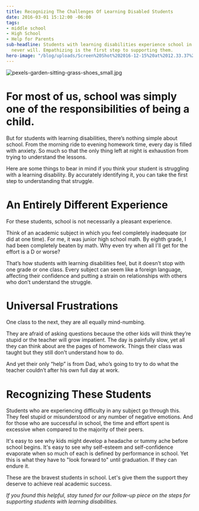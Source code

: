 ```yaml
---
title: Recognizing The Challenges Of Learning Disabled Students
date: 2016-03-01 15:12:00 -06:00
tags:
- middle school
- High School
- Help for Parents
sub-headline: Students with learning disabilities experience school in a way most
  never will. Empathizing is the first step to supporting them.
hero-image: "/blog/uploads/Screen%20Shot%202016-12-15%20at%2012.33.37%20PM%20(1).png"
---
```


![pexels-garden-sitting-grass-shoes_small.jpg](/blog/uploads/pexels-garden-sitting-grass-shoes_small.jpg)

# For most of us, school was simply one of the responsibilities of being a child.

But for students with learning disabilities, there’s nothing simple about school. From the morning ride to evening homework time, every day is filled with anxiety. So much so that the only thing left at night is exhaustion from trying to understand the lessons.

Here are some things to bear in mind if you think your student is struggling with a learning disability. By accurately identifying it, you can take the first step to understanding that struggle.

# An Entirely Different Experience

For these students, school is not necessarily a pleasant experience.

Think of an academic subject in which you feel completely inadequate (or did at one time). For me, it was junior high school math. By eighth grade, I had been completely beaten by math. Why even try when all I'll get for the effort is a D or worse?

That’s how students with learning disabilities feel, but it doesn’t stop with one grade or one class. Every subject can seem like a foreign language, affecting  their confidence and putting a strain on relationships with others who don’t understand the struggle.

# Universal Frustrations

One class to the next, they are all equally mind-numbing.

They are afraid of asking questions because the other kids will think they’re stupid or the teacher will grow impatient. The day is painfully slow, yet all they can think about are the pages of homework. Things their class was taught but they still don't understand how to do.

And yet their only “help” is from Dad, who’s going to try to do what the teacher couldn’t after his own full day at work.

# Recognizing These Students

Students who are experiencing difficulty in any subject go through this. They feel stupid or misunderstood or any number of negative emotions. And for those who are successful in school, the time and effort spent is excessive when compared to the majority of their peers.

It's easy to see why kids might develop a headache or tummy ache before school begins. It's easy to see why self-esteem and self-confidence evaporate when so much of each is defined by performance in school. Yet this is what they have to "look forward to" until graduation. If they can endure it.

These are the bravest students in school. Let's give them the support they deserve to achieve real academic success.

*If you found this helpful, stay tuned for our follow-up piece on the steps for supporting students with learning disabilities.*
